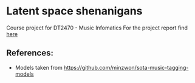# Latent space shenanigans
Course project for DT2470 - Music Infomatics
For the project report find [here](https://github.com/Adhithyan8/musical-shrooms/blob/master/Group-13-project-report.pdf)



## References:
 - Models taken from https://github.com/minzwon/sota-music-tagging-models

